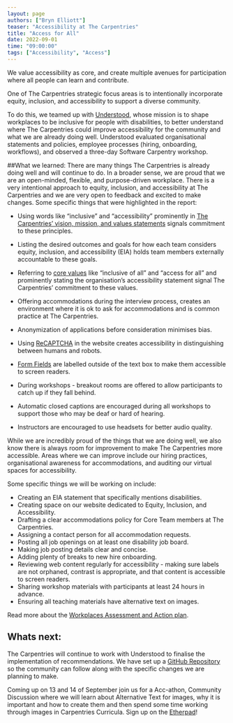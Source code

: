 ```yaml
---
layout: page
authors: ["Bryn Elliott"]
teaser: "Accessibility at The Carpentries"
title: "Access for All"
date: 2022-09-01
time: "09:00:00"
tags: ["Accessibility", "Access"]
---
```


We value accessibility as core, and create multiple avenues for participation where all people can learn and contribute.

One of The Carpentries strategic focus areas is to intentionally incorporate equity, inclusion, and accessibility to support a diverse community.  

To do this, we teamed up with [Understood](https://www.understood.org/workplace), whose mission is to shape workplaces to be inclusive for people with disabilities, to better understand where The Carpentries could improve accessibility for the community and what we are already doing well. Understood evaluated organisational statements and policies, employee processes (hiring, onboarding, workflows), and observed a three-day Software Carpentry workshop.

##What we learned:
There are many things The Carpentries is already doing well and will continue to do. In a broader sense, we are proud that we are an open-minded, flexible, and purpose-driven workplace. There is a very intentional approach to equity, inclusion, and accessibility at The Carpentries and we are very open to feedback and excited to make changes. Some specific things that were highlighted in the report:

- Using words like “inclusive” and “accessibility” prominently in [The Carpentries’ vision, mission, and values statements](https://carpentries.org/about/) signals commitment to these principles.

- Listing the desired outcomes and goals for how each team considers equity, inclusion, and accessibility (EIA) holds team members externally accountable to these goals.

- Referring to [core values](https://carpentries.org/values/) like “inclusive of all” and “access for all” and prominently stating the organisation’s accessibility statement signal The Carpentries’ commitment to these values.

- Offering accommodations during the interview process, creates an environment where it is ok to ask for accommodations and is common practice at The Carpentries.

- Anonymization of applications before consideration minimises bias.

- Using [ReCAPTCHA](https://amy.carpentries.org/forms/request_training/) in the website creates accessibility in distinguishing between humans and robots.

- [Form Fields](https://amy.carpentries.org/forms/request_training/) are labelled outside of the text box to make them accessible to screen readers.

- During workshops - breakout rooms are offered to allow participants to catch up if they fall behind.

- Automatic closed captions are encouraged during all workshops to support those who may be deaf or hard of hearing.

- Instructors are encouraged to use headsets for better audio quality.

While we are incredibly proud of the things that we are doing well, we also know there is always room for improvement to make The Carpentries more accessible. Areas where we can improve include our hiring practices, organisational awareness for accommodations, and auditing our virtual spaces for accessibility.

Some specific things we will be working on include:
- Creating an EIA statement that specifically mentions disabilities.
- Creating space on our website dedicated to Equity, Inclusion, and Accessibility.
- Drafting a clear accommodations policy for Core Team members at The Carpentries.
- Assigning a contact person for all accommodation requests.
- Posting all job openings on at least one disability job board.
- Making job posting details clear and concise.
- Adding plenty of breaks to new hire onboarding.
- Reviewing web content regularly for accessibility - making sure labels are not orphaned, contrast is appropriate, and that content is accessible to screen readers.
- Sharing workshop materials with participants at least 24 hours in advance.
- Ensuring all teaching materials have alternative text on images.

Read more about the [Workplaces Assessment and Action plan](https://drive.google.com/file/d/1h-2bpV1sL59mMr6nLB2tYxCYrI598cb-/view).

## Whats next:
The Carpentries will continue to work with Understood to finalise the implementation of recommendations. We have set up a [GitHub Repository](https://github.com/carpentries/understood-recommendations) so the community can follow along with the specific changes we are planning to make.

Coming up on 13 and 14 of September join us for a Acc-athon, Community Discussion where we will learn about Alternative Text for images, why it is important and how to create them and then spend some time working through images in Carpentries Curricula. Sign up on the [Etherpad](https://pad.carpentries.org/community-discussions)!
